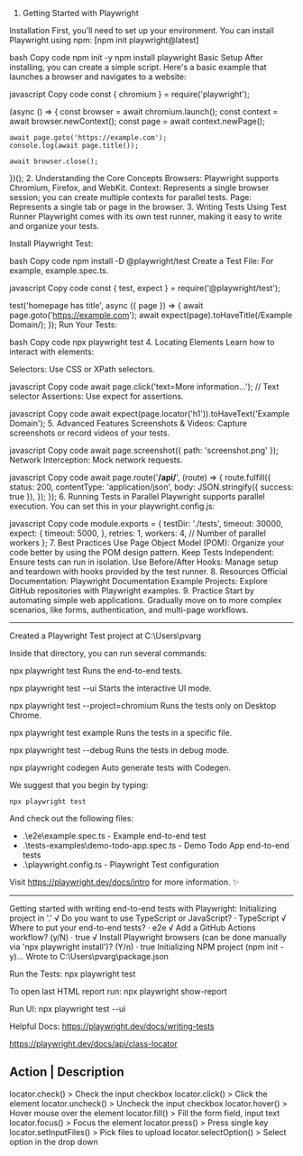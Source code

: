 1. Getting Started with Playwright

Installation
First, you’ll need to set up your environment. You can install Playwright using npm: [npm init playwright@latest]

bash
Copy code
npm init -y
npm install playwright
Basic Setup
After installing, you can create a simple script. Here's a basic example that launches a browser and navigates to a website:

javascript
Copy code
const { chromium } = require('playwright');

(async () => {
    const browser = await chromium.launch();
    const context = await browser.newContext();
    const page = await context.newPage();
    
    await page.goto('https://example.com');
    console.log(await page.title());
    
    await browser.close();
})();
2. Understanding the Core Concepts
Browsers: Playwright supports Chromium, Firefox, and WebKit.
Context: Represents a single browser session; you can create multiple contexts for parallel tests.
Page: Represents a single tab or page in the browser.
3. Writing Tests
Using Test Runner
Playwright comes with its own test runner, making it easy to write and organize your tests.

Install Playwright Test:

bash
Copy code
npm install -D @playwright/test
Create a Test File: For example, example.spec.ts.

javascript
Copy code
const { test, expect } = require('@playwright/test');

test('homepage has title', async ({ page }) => {
    await page.goto('https://example.com');
    await expect(page).toHaveTitle(/Example Domain/);
});
Run Your Tests:

bash
Copy code
npx playwright test
4. Locating Elements
Learn how to interact with elements:

Selectors: Use CSS or XPath selectors.

javascript
Copy code
await page.click('text=More information...'); // Text selector
Assertions: Use expect for assertions.

javascript
Copy code
await expect(page.locator('h1')).toHaveText('Example Domain');
5. Advanced Features
Screenshots & Videos: Capture screenshots or record videos of your tests.

javascript
Copy code
await page.screenshot({ path: 'screenshot.png' });
Network Interception: Mock network requests.

javascript
Copy code
await page.route('**/api/**', (route) => {
    route.fulfill({
        status: 200,
        contentType: 'application/json',
        body: JSON.stringify({ success: true }),
    });
});
6. Running Tests in Parallel
Playwright supports parallel execution. You can set this in your playwright.config.js:

javascript
Copy code
module.exports = {
    testDir: './tests',
    timeout: 30000,
    expect: {
        timeout: 5000,
    },
    retries: 1,
    workers: 4, // Number of parallel workers
};
7. Best Practices
Use Page Object Model (POM): Organize your code better by using the POM design pattern.
Keep Tests Independent: Ensure tests can run in isolation.
Use Before/After Hooks: Manage setup and teardown with hooks provided by the test runner.
8. Resources
Official Documentation: Playwright Documentation
Example Projects: Explore GitHub repositories with Playwright examples.
9. Practice
Start by automating simple web applications.
Gradually move on to more complex scenarios, like forms, authentication, and multi-page workflows.

---

Created a Playwright Test project at C:\Users\pvarg

Inside that directory, you can run several commands:

  npx playwright test
    Runs the end-to-end tests.

  npx playwright test --ui
    Starts the interactive UI mode.

  npx playwright test --project=chromium
    Runs the tests only on Desktop Chrome.

  npx playwright test example
    Runs the tests in a specific file.

  npx playwright test --debug
    Runs the tests in debug mode.

  npx playwright codegen
    Auto generate tests with Codegen.

We suggest that you begin by typing:

    npx playwright test

And check out the following files:
  - .\e2e\example.spec.ts - Example end-to-end test
  - .\tests-examples\demo-todo-app.spec.ts - Demo Todo App end-to-end tests
  - .\playwright.config.ts - Playwright Test configuration

Visit https://playwright.dev/docs/intro for more information. ✨

---

Getting started with writing end-to-end tests with Playwright:
Initializing project in '.'
√ Do you want to use TypeScript or JavaScript? · TypeScript
√ Where to put your end-to-end tests? · e2e
√ Add a GitHub Actions workflow? (y/N) · true
√ Install Playwright browsers (can be done manually via 'npx playwright install')? (Y/n) · true
Initializing NPM project (npm init -y)…
Wrote to C:\Users\pvarg\package.json

Run the Tests:
  npx playwright test

To open last HTML report run:
  npx playwright show-report

Run UI:
  npx playwright test --ui

Helpful Docs:
https://playwright.dev/docs/writing-tests

https://playwright.dev/docs/api/class-locator


Action | Description
------------------------------------------
locator.check()	> Check the input checkbox
locator.click()	> Click the element
locator.uncheck() > Uncheck the input checkbox
locator.hover() > Hover mouse over the element
locator.fill() > Fill the form field, input text
locator.focus() > Focus the element
locator.press() > Press single key
locator.setInputFiles() > Pick files to upload
locator.selectOption() > Select option in the drop down

